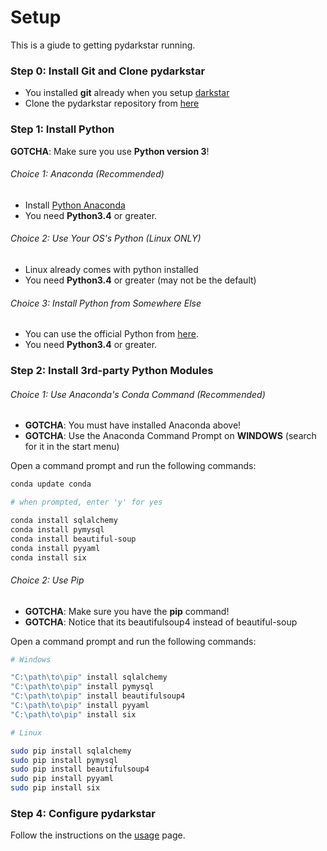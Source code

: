 # Setup

This is a giude to getting pydarkstar running.

### Step 0: Install Git and Clone pydarkstar

* You installed **git** already when you setup [darkstar][DARKS]
* Clone the pydarkstar repository from [here][GITPG]

### Step 1: Install Python

**GOTCHA**:  Make sure you use **Python version 3**!

###### Choice 1: Anaconda (Recommended)

* Install [Python Anaconda][CONDA]
* You need **Python3.4** or greater.

###### Choice 2: Use Your OS's Python (Linux ONLY)

* Linux already comes with python installed
* You need **Python3.4** or greater (may not be the default)

###### Choice 3: Install Python from Somewhere Else

* You can use the official Python from [here][PYOFF].
* You need **Python3.4** or greater.

### Step 2: Install 3rd-party Python Modules

###### Choice 1:  Use Anaconda's Conda Command (Recommended)

* **GOTCHA**: You must have installed Anaconda above!
* **GOTCHA**: Use the Anaconda Command Prompt on **WINDOWS** (search for it in the start menu)

Open a command prompt and run the following commands:

```bash
conda update conda

# when prompted, enter 'y' for yes

conda install sqlalchemy
conda install pymysql
conda install beautiful-soup
conda install pyyaml
conda install six
```

###### Choice 2:  Use Pip

* **GOTCHA**: Make sure you have the **pip** command!
* **GOTCHA**: Notice that its beautifulsoup4 instead of beautiful-soup

Open a command prompt and run the following commands:

```bash
# Windows

"C:\path\to\pip" install sqlalchemy
"C:\path\to\pip" install pymysql
"C:\path\to\pip" install beautifulsoup4
"C:\path\to\pip" install pyyaml
"C:\path\to\pip" install six

# Linux

sudo pip install sqlalchemy
sudo pip install pymysql
sudo pip install beautifulsoup4
sudo pip install pyyaml
sudo pip install six
```

### Step 4: Configure pydarkstar

Follow the instructions on the [usage][USAGE] page.

[CONDA]: http://continuum.io/downloads
[PYPIP]: https://pip.pypa.io/en/stable/
[PYOFF]: https://www.python.org/downloads
[USAGE]: http://adamgagorik.github.io/pydarkstar/generated/usage.html
[GITPG]: https://github.com/AdamGagorik/pydarkstar
[DARKS]: https://github.com/DarkstarProject/darkstar
